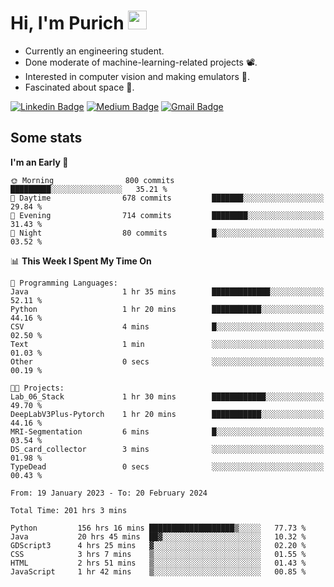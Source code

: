 <h1 align="left">Hi, I'm Purich
<img src="https://media.giphy.com/media/hvRJCLFzcasrR4ia7z/giphy.gif" width="30px"/></h1>

* Currently an engineering student.
* Done moderate of machine-learning-related projects :film_projector:.
* Interested in computer vision and making emulators :space_invader:.
* Fascinated about space :milky_way:.

[![Linkedin Badge](https://img.shields.io/badge/-Purich-blue?style=flat-square&logo=Linkedin&logoColor=white&link=https://www.linkedin.com/in/purich-siritip-16b3b3255/)](https://www.linkedin.com/in/purich-siritip-16b3b3255) [![Medium Badge](https://img.shields.io/badge/-@purich-gray?style=flat-square&labelColor=000000&logo=Medium&link=https://medium.com/@phuritsiritip)](https://medium.com/@phuritsiritip)
[![Gmail Badge](https://img.shields.io/badge/-mark.phurit@gmail.com-c14438?style=flat-square&logo=Gmail&logoColor=white&link=mailto:mark.phurit@gmail.com)](mailto:mark.phurit@gmail.com)

## Some stats

  
  <!--START_SECTION:waka-->
**I'm an Early 🐤** 

```text
🌞 Morning                800 commits         █████████░░░░░░░░░░░░░░░░   35.21 % 
🌆 Daytime                678 commits         ███████░░░░░░░░░░░░░░░░░░   29.84 % 
🌃 Evening                714 commits         ████████░░░░░░░░░░░░░░░░░   31.43 % 
🌙 Night                  80 commits          █░░░░░░░░░░░░░░░░░░░░░░░░   03.52 % 
```


📊 **This Week I Spent My Time On** 

```text
💬 Programming Languages: 
Java                     1 hr 35 mins        █████████████░░░░░░░░░░░░   52.11 % 
Python                   1 hr 20 mins        ███████████░░░░░░░░░░░░░░   44.16 % 
CSV                      4 mins              █░░░░░░░░░░░░░░░░░░░░░░░░   02.50 % 
Text                     1 min               ░░░░░░░░░░░░░░░░░░░░░░░░░   01.03 % 
Other                    0 secs              ░░░░░░░░░░░░░░░░░░░░░░░░░   00.19 % 

🐱‍💻 Projects: 
Lab_06_Stack             1 hr 30 mins        ████████████░░░░░░░░░░░░░   49.70 % 
DeepLabV3Plus-Pytorch    1 hr 20 mins        ███████████░░░░░░░░░░░░░░   44.16 % 
MRI-Segmentation         6 mins              █░░░░░░░░░░░░░░░░░░░░░░░░   03.54 % 
DS_card_collector        3 mins              ░░░░░░░░░░░░░░░░░░░░░░░░░   01.98 % 
TypeDead                 0 secs              ░░░░░░░░░░░░░░░░░░░░░░░░░   00.43 % 
```


<!--END_SECTION:waka-->

  <!--START_SECTION:waka-simple-->

```text
From: 19 January 2023 - To: 20 February 2024

Total Time: 201 hrs 3 mins

Python         156 hrs 16 mins ███████████████████▒░░░░░   77.73 %
Java           20 hrs 45 mins  ██▓░░░░░░░░░░░░░░░░░░░░░░   10.32 %
GDScript3      4 hrs 25 mins   ▓░░░░░░░░░░░░░░░░░░░░░░░░   02.20 %
CSS            3 hrs 7 mins    ▒░░░░░░░░░░░░░░░░░░░░░░░░   01.55 %
HTML           2 hrs 51 mins   ▒░░░░░░░░░░░░░░░░░░░░░░░░   01.43 %
JavaScript     1 hr 42 mins    ▒░░░░░░░░░░░░░░░░░░░░░░░░   00.85 %
```

<!--END_SECTION:waka-simple-->

  <!--![Anurag's GitHub stats](https://github-readme-stats.vercel.app/api?username=vikimark&show_icons=true&theme=gruvbox_light)-->
  
<!--
**vikimark/vikimark** is a ✨ _special_ ✨ repository because its `README.md` (this file) appears on your GitHub profile.

Here are some ideas to get you started:

- 🔭 I’m currently working on ...
- 🌱 I’m currently learning ...
- 👯 I’m looking to collaborate on ...
- 🤔 I’m looking for help with ...
- 💬 Ask me about ...
- 📫 How to reach me: ...
- 😄 Pronouns: ...
- ⚡ Fun fact: ...
-->
